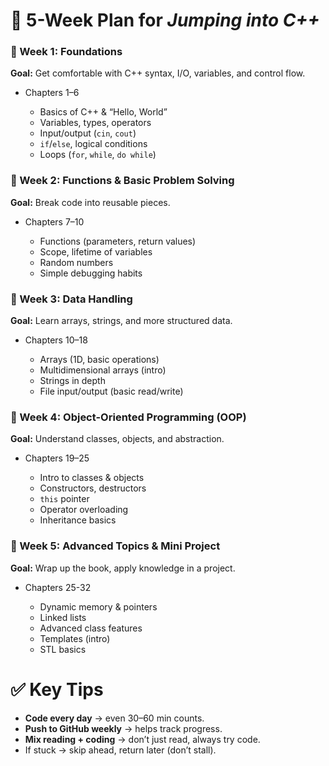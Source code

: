# 📅 5-Week Plan for *Jumping into C++*

### 🔹 Week 1: Foundations

**Goal:** Get comfortable with C++ syntax, I/O, variables, and control flow.

* Chapters 1–6

  * Basics of C++ & “Hello, World”
  * Variables, types, operators
  * Input/output (`cin`, `cout`)
  * `if`/`else`, logical conditions
  * Loops (`for`, `while`, `do while`)

### 🔹 Week 2: Functions & Basic Problem Solving

**Goal:** Break code into reusable pieces.

* Chapters 7–10

  * Functions (parameters, return values)
  * Scope, lifetime of variables
  * Random numbers
  * Simple debugging habits

### 🔹 Week 3: Data Handling

**Goal:** Learn arrays, strings, and more structured data.

* Chapters 10–18

  * Arrays (1D, basic operations)
  * Multidimensional arrays (intro)
  * Strings in depth
  * File input/output (basic read/write)

### 🔹 Week 4: Object-Oriented Programming (OOP)

**Goal:** Understand classes, objects, and abstraction.

* Chapters 19–25

  * Intro to classes & objects
  * Constructors, destructors
  * `this` pointer
  * Operator overloading
  * Inheritance basics

### 🔹 Week 5: Advanced Topics & Mini Project

**Goal:** Wrap up the book, apply knowledge in a project.

* Chapters 25-32

  * Dynamic memory & pointers
  * Linked lists
  * Advanced class features
  * Templates (intro)
  * STL basics

# ✅ Key Tips

* **Code every day** → even 30–60 min counts.
* **Push to GitHub weekly** → helps track progress.
* **Mix reading + coding** → don’t just read, always try code.
* If stuck → skip ahead, return later (don’t stall).